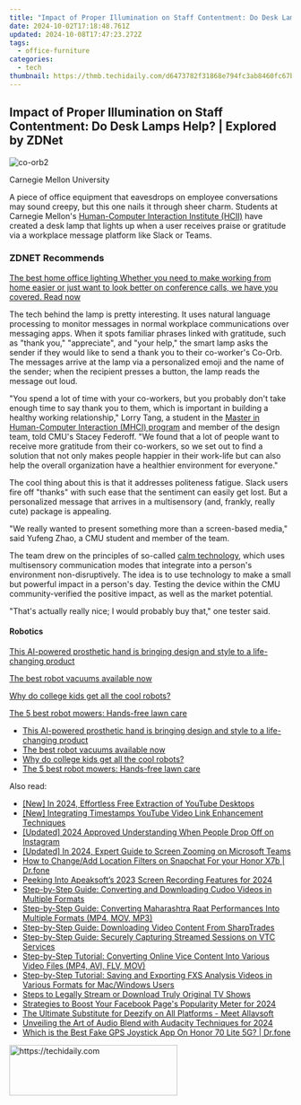 ```yaml
---
title: "Impact of Proper Illumination on Staff Contentment: Do Desk Lamps Help? | Explored by ZDNet"
date: 2024-10-02T17:18:48.761Z
updated: 2024-10-08T17:47:23.272Z
tags:
  - office-furniture
categories:
  - tech
thumbnail: https://thmb.techidaily.com/d6473782f31868e794fc3ab8460fc67b139be82f000417effd74e9124ff9dff3.jpg
---
```


## Impact of Proper Illumination on Staff Contentment: Do Desk Lamps Help? | Explored by ZDNet

![co-orb2](https://www.zdnet.com/a/img/resize/b5af5a15e654e03e91c434e56e3bf37e3415d458/2022/07/12/1d67cf42-8c69-4cd4-8cac-c2897010e48c/co-orb2.jpg?auto=webp&width=1280)

Carnegie Mellon University

A piece of office equipment that eavesdrops on employee conversations may sound creepy, but this one nails it through sheer charm. Students at Carnegie Mellon's [Human-Computer Interaction Institute (HCII)](https://www.hcii.cmu.edu/) have created a desk lamp that lights up when a user receives praise or gratitude via a workplace message platform like Slack or Teams.

### **ZDNET** Recommends

[The best home office lighting Whether you need to make working from home easier or just want to look better on conference calls, we have you covered.  Read now](https://www.zdnet.com/article/best-home-office-lighting/)

The tech behind the lamp is pretty interesting. It uses natural language processing to monitor messages in normal workplace communications over messaging apps. When it spots familiar phrases linked with gratitude, such as "thank you," "appreciate", and "your help," the smart lamp asks the sender if they would like to send a thank you to their co-worker's Co-Orb. The messages arrive at the lamp via a personalized emoji and the name of the sender; when the recipient presses a button, the lamp reads the message out loud.

"You spend a lot of time with your co-workers, but you probably don't take enough time to say thank you to them, which is important in building a healthy working relationship," Lorry Tang, a student in the [Master in Human-Computer Interaction (MHCI) program](https://www.hcii.cmu.edu/academics/mhci) and member of the design team, told CMU's Stacey Federoff. "We found that a lot of people want to receive more gratitude from their co-workers, so we set out to find a solution that not only makes people happier in their work-life but can also help the overall organization have a healthier environment for everyone."

The cool thing about this is that it addresses politeness fatigue. Slack users fire off "thanks" with such ease that the sentiment can easily get lost. But a personalized message that arrives in a multisensory (and, frankly, really cute) package is appealing. 

"We really wanted to present something more than a screen-based media," said Yufeng Zhao, a CMU student and member of the team.

The team drew on the principles of so-called [calm technology](https://calmtech.com/), which uses multisensory communication modes that integrate into a person's environment non-disruptively. The idea is to use technology to make a small but powerful impact in a person's day. Testing the device within the CMU community-verified the positive impact, as well as the market potential.

"That's actually really nice; I would probably buy that," one tester said.

#### Robotics

[This AI-powered prosthetic hand is bringing design and style to a life-changing product](https://www.zdnet.com/article/this-ai-powered-prosthetic-hand-is-bringing-design-and-style-to-a-life-changing-product/ "This AI-powered prosthetic hand is bringing design and style to a life-changing product")

[The best robot vacuums available now](https://www.zdnet.com/article/best-robot-vacuum/ "The best robot vacuums available now")

[Why do college kids get all the cool robots?](https://www.zdnet.com/article/why-college-kids-get-all-the-cool-robots/ "Why do college kids get all the cool robots?")

[The 5 best robot mowers: Hands-free lawn care](https://www.zdnet.com/article/best-robot-mower/ "The 5 best robot mowers: Hands-free lawn care")

* [This AI-powered prosthetic hand is bringing design and style to a life-changing product](https://www.zdnet.com/article/this-ai-powered-prosthetic-hand-is-bringing-design-and-style-to-a-life-changing-product/ "This AI-powered prosthetic hand is bringing design and style to a life-changing product")
* [The best robot vacuums available now](https://www.zdnet.com/article/best-robot-vacuum/ "The best robot vacuums available now")
* [Why do college kids get all the cool robots?](https://www.zdnet.com/article/why-college-kids-get-all-the-cool-robots/ "Why do college kids get all the cool robots?")
* [The 5 best robot mowers: Hands-free lawn care](https://www.zdnet.com/article/best-robot-mower/ "The 5 best robot mowers: Hands-free lawn care")

<ins class="adsbygoogle"
     style="display:block"
     data-ad-format="autorelaxed"
     data-ad-client="ca-pub-7571918770474297"
     data-ad-slot="1223367746"></ins>

<ins class="adsbygoogle"
     style="display:block"
     data-ad-client="ca-pub-7571918770474297"
     data-ad-slot="8358498916"
     data-ad-format="auto"
     data-full-width-responsive="true"></ins>

<span class="atpl-alsoreadstyle">Also read:</span>
<div><ul>
<li><a href="https://facebook-video-share.techidaily.com/new-in-2024-effortless-free-extraction-of-youtube-desktops/"><u>[New] In 2024, Effortless Free Extraction of YouTube Desktops</u></a></li>
<li><a href="https://facebook-record-videos.techidaily.com/new-integrating-timestamps-youtube-video-link-enhancement-techniques/"><u>[New] Integrating Timestamps YouTube Video Link Enhancement Techniques</u></a></li>
<li><a href="https://instagram-video-files.techidaily.com/updated-2024-approved-understanding-when-people-drop-off-on-instagram/"><u>[Updated] 2024 Approved Understanding When People Drop Off on Instagram</u></a></li>
<li><a href="https://fox-boxes.techidaily.com/updated-in-2024-expert-guide-to-screen-zooming-on-microsoft-teams/"><u>[Updated] In 2024, Expert Guide to Screen Zooming on Microsoft Teams</u></a></li>
<li><a href="https://location-social.techidaily.com/how-to-changeadd-location-filters-on-snapchat-for-your-honor-x7b-drfone-by-drfone-virtual-android/"><u>How to Change/Add Location Filters on Snapchat For your Honor X7b | Dr.fone</u></a></li>
<li><a href="https://screen-sharing-recording.techidaily.com/peeking-into-apeaksofts-2023-screen-recording-features-for-2024/"><u>Peeking Into Apeaksoft’s 2023 Screen Recording Features for 2024</u></a></li>
<li><a href="https://win-special.techidaily.com/step-by-step-guide-converting-and-downloading-cudoo-videos-in-multiple-formats/"><u>Step-by-Step Guide: Converting and Downloading Cudoo Videos in Multiple Formats</u></a></li>
<li><a href="https://win-special.techidaily.com/step-by-step-guide-converting-maharashtra-raat-performances-into-multiple-formats-mp4-mov-mp3/"><u>Step-by-Step Guide: Converting Maharashtra Raat Performances Into Multiple Formats (MP4, MOV, MP3)</u></a></li>
<li><a href="https://win-special.techidaily.com/step-by-step-guide-downloading-video-content-from-sharptrades/"><u>Step-by-Step Guide: Downloading Video Content From SharpTrades</u></a></li>
<li><a href="https://win-special.techidaily.com/step-by-step-guide-securely-capturing-streamed-sessions-on-vtc-services/"><u>Step-by-Step Guide: Securely Capturing Streamed Sessions on VTC Services</u></a></li>
<li><a href="https://win-special.techidaily.com/step-by-step-tutorial-converting-online-vice-content-into-various-video-files-mp4-avi-flv-mov/"><u>Step-by-Step Tutorial: Converting Online Vice Content Into Various Video Files (MP4, AVI, FLV, MOV)</u></a></li>
<li><a href="https://win-special.techidaily.com/step-by-step-tutorial-saving-and-exporting-fxs-analysis-videos-in-various-formats-for-macwindows-users/"><u>Step-by-Step Tutorial: Saving and Exporting FXS Analysis Videos in Various Formats for Mac/Windows Users</u></a></li>
<li><a href="https://win-special.techidaily.com/steps-to-legally-stream-or-download-truly-original-tv-shows/"><u>Steps to Legally Stream or Download Truly Original TV Shows</u></a></li>
<li><a href="https://facebook-clips.techidaily.com/strategies-to-boost-your-facebook-pages-popularity-meter-for-2024/"><u>Strategies to Boost Your Facebook Page's Popularity Meter for 2024</u></a></li>
<li><a href="https://win-special.techidaily.com/the-ultimate-substitute-for-deezify-on-all-platforms-meet-allavsoft/"><u>The Ultimate Substitute for Deezify on All Platforms - Meet Allavsoft</u></a></li>
<li><a href="https://some-skills.techidaily.com/unveiling-the-art-of-audio-blend-with-audacity-techniques-for-2024/"><u>Unveiling the Art of Audio Blend with Audacity Techniques for 2024</u></a></li>
<li><a href="https://fake-location.techidaily.com/which-is-the-best-fake-gps-joystick-app-on-honor-70-lite-5g-drfone-by-drfone-virtual-android/"><u>Which is the Best Fake GPS Joystick App On Honor 70 Lite 5G? | Dr.fone</u></a></li>
</ul></div>

<!-- affiliate ads begin -->
<a href="https://aligracehair.sjv.io/c/5597632/1925484/19272" target="_top" id="1925484">
  <img src="//a.impactradius-go.com/display-ad/19272-1925484" border="0" alt="https://techidaily.com" width="300" height="90"/>
</a>
<img height="0" width="0" src="https://aligracehair.sjv.io/i/5597632/1925484/19272" style="position:absolute;visibility:hidden;" border="0" />
<!-- affiliate ads end -->

